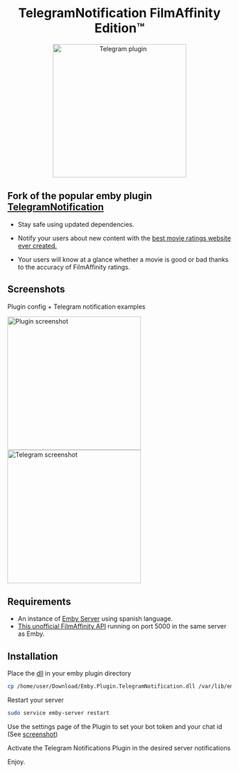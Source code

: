 

<h1 align="center"> TelegramNotification FilmAffinity Edition™ </h1>
<p align="center">
  <img src="https://raw.githubusercontent.com/rafagale/Emby.Plugin.TelegramNotification/master/Emby.Plugin.TelegramNotification/thumb.png" width="300px" alt="Telegram plugin" />
</p>

## Fork of the popular emby plugin [TelegramNotification](https://github.com/bjoerns1983/Emby.Plugin.TelegramNotification)
- Stay safe using updated dependencies.

- Notify your users about new content with the [best movie ratings website ever created.](https://www.filmaffinity.com/)

- Your users will know at a glance whether a movie is good or bad thanks to the accuracy of FilmAffinity ratings.

## Screenshots
Plugin config + Telegram notification examples
<p align="left">
 <img src="https://raw.githubusercontent.com/rafagale/Emby.Plugin.TelegramNotification/master/screenshots/Screenshot_20210425-194411_r.png" width="300px" alt="Plugin screenshot" />
  
 <img src="https://raw.githubusercontent.com/rafagale/Emby.Plugin.TelegramNotification/master/screenshots/Screenshot_20210425-185058_r.png" width="300px" alt="Telegram screenshot" />
</p>

## Requirements
- An instance of [Emby Server](https://emby.media/download.html) using spanish language.
- [This unofficial FilmAffinity API](https://github.com/rafagale/filmaffinity-rest-api) running on port 5000 in the same server as Emby.


## Installation

Place the [dll](https://github.com/rafagale/Emby.Plugin.TelegramNotification/releases/tag/2.0.0) in your emby plugin directory

```sh
cp /home/user/Download/Emby.Plugin.TelegramNotification.dll /var/lib/emby/plugins/Emby.Plugin.TelegramNotification.dll
```


Restart your server

```sh
sudo service emby-server restart
```

Use the settings page of the Plugin to set your bot token and your chat id (See [screenshot](https://github.com/rafagale/Emby.Plugin.TelegramNotification/blob/master/screenshots/Screenshot_20210425-194411_r.png?raw=true))

Activate the Telegram Notifications Plugin in the desired server notifications

Enjoy.
